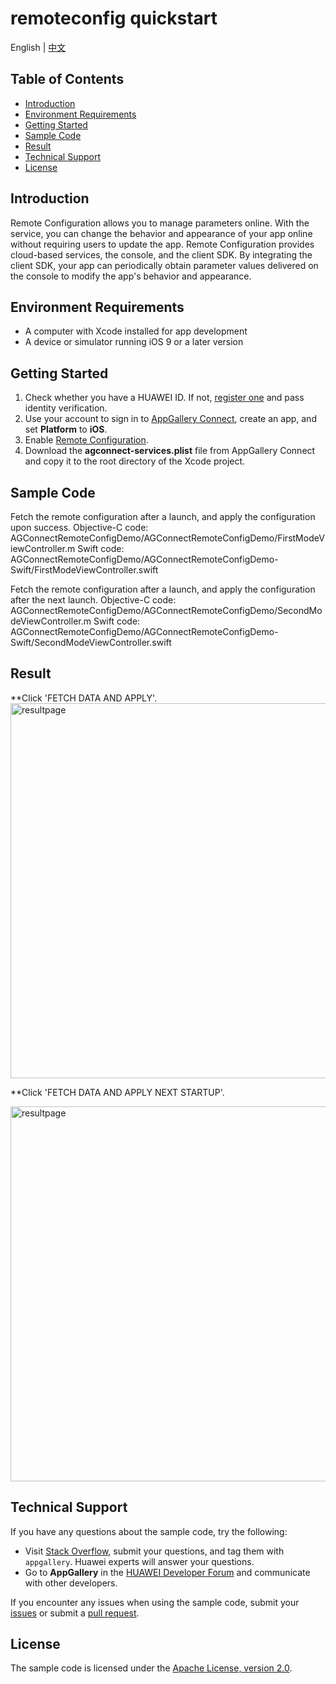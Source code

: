 # remoteconfig quickstart

English | [中文](https://github.com/AppGalleryConnect/agc-demos/blob/main/iOS/RemoteConfig/README_ZH.md)

## Table of Contents

 * [Introduction](#introduction)
 * [Environment Requirements](#environment-requirements)
 * [Getting Started](#getting-started)
 * [Sample Code](#sample-Code)
 * [Result](#result)
 * [Technical Support](#technical-support)
 * [License](#license)

## Introduction

Remote Configuration allows you to manage parameters online. With the service, you can change the behavior and appearance of your app online without requiring users to update the app. Remote Configuration provides cloud-based services, the console, and the client SDK. By integrating the client SDK, your app can periodically obtain parameter values delivered on the console to modify the app's behavior and appearance.

## Environment Requirements

* A computer with Xcode installed for app development
* A device or simulator running iOS 9 or a later version

## Getting Started

1. Check whether you have a HUAWEI ID. If not, [register one](https://developer.huawei.com/consumer/en/doc/start/registration-and-verification-0000001053628148) and pass identity verification.
2. Use your account to sign in to [AppGallery Connect](https://developer.huawei.com/consumer/en/service/josp/agc/index.html#/), create an app, and set **Platform** to **iOS**.
3. Enable [Remote Configuration](https://developer.huawei.com/consumer/en/doc/development/AppGallery-connect-Guides/agc-remoteconfig-introduction-0000001055149778).
4. Download the **agconnect-services.plist** file from AppGallery Connect and copy it to the root directory of the Xcode project.

## Sample Code

Fetch the remote configuration after a launch, and apply the configuration upon success.
Objective-C code: AGConnectRemoteConfigDemo/AGConnectRemoteConfigDemo/FirstModeViewController.m
Swift code: AGConnectRemoteConfigDemo/AGConnectRemoteConfigDemo-Swift/FirstModeViewController.swift

Fetch the remote configuration after a launch, and apply the configuration after the next launch.
Objective-C code: AGConnectRemoteConfigDemo/AGConnectRemoteConfigDemo/SecondModeViewController.m
Swift code: AGConnectRemoteConfigDemo/AGConnectRemoteConfigDemo-Swift/SecondModeViewController.swift

## Result

**Click 'FETCH DATA AND APPLY'.</br>
<img src="images/fetch and apply.gif" alt="resultpage" height="600"/>

**Click 'FETCH DATA AND APPLY NEXT STARTUP'.</br>

<img src="images/fetch and apply next start.gif" alt="resultpage" height="600"/>

## Technical Support

If you have any questions about the sample code, try the following:
- Visit [Stack Overflow](https://stackoverflow.com/questions/tagged/appgallery-connect), submit your questions, and tag them with `appgallery`. Huawei experts will answer your questions.  
- Go to **AppGallery** in the [HUAWEI Developer Forum](https://forums.developer.huawei.com/forumPortal/en/home?fid=0101188387844930001) and communicate with other developers.

If you encounter any issues when using the sample code, submit your [issues](https://github.com/AppGalleryConnect/agc-ios-demos/issues) or submit a [pull request](https://github.com/AppGalleryConnect/agc-ios-demos/pulls).

## License

The sample code is licensed under the [Apache License, version 2.0](https://www.apache.org/licenses/LICENSE-2.0).
